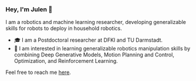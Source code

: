 ### Hey, I'm Julen 👋

I am a robotics and machine learning researcher, developing generalizable skills for robots to deploy in household robotics. 

- 🎓 I am a Postdoctoral researcher at DFKI and TU Darmstadt.
- 🤖 I am interested in learning generalizable robotics manipulation skills by combining Deep Generative Models, Motion Planning and Control, Optimization, and Reinforcement Learning. 

Feel free to reach me [here](mailto:julen@robot-learning.de).
